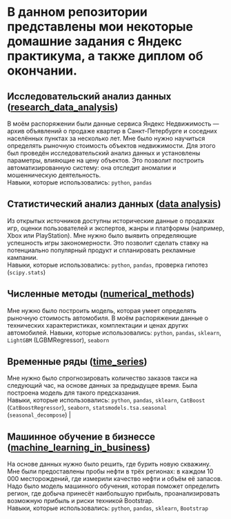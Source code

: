 # В данном репозитории представлены мои некоторые домашние задания с Яндекс практикума, а также диплом об окончании.


## Исследовательский анализ данных ([research_data_analysis](https://github.com/a-vyzhlov/Yandex_practicum/tree/main/research_data_analysis))
В моём распоряжении были данные сервиса Яндекс Недвижимость — архив объявлений о продаже квартир в Санкт-Петербурге и соседних населённых пунктах за несколько лет. Мне было нужно научиться определять рыночную стоимость объектов недвижимости. Для этого был проведён исследовательский анализ данных и установлены параметры, влияющие на цену объектов. Это позволит построить автоматизированную систему: она отследит аномалии и мошенническую деятельность.\
Навыки, которые использовались: `python`, `pandas`
## Статистический анализ данных ([data analysis](https://github.com/a-vyzhlov/Yandex_practicum/tree/main/data%20analysis))
Из открытых источников доступны исторические данные о продажах игр, оценки пользователей и экспертов, жанры и платформы (например, Xbox или PlayStation). Мне нужно было выявить определяющие успешность игры закономерности. Это позволит сделать ставку на потенциально популярный продукт и спланировать рекламные кампании.\
Навыки, которые использовались: `python`, `pandas`, проверка гипотез (`scipy.stats`)
## Численные методы ([numerical_methods](https://github.com/a-vyzhlov/Yandex_practicum/tree/main/numerical%20methods))
Мне нужно было построить модель, которая умеет определять рыночную стоимость автомобиля. В моём распоряжении данные о технических характеристиках, комплектации и ценах других автомобилей.
Навыки, которые использовались: `python`, `pandas`, `sklearn`, `LightGBM` (LGBMRegressor), `seaborn`
## Временные ряды ([time_series](https://github.com/a-vyzhlov/Yandex_practicum/tree/main/time%20series))
Мне нужно было спрогнозировать количество заказов такси на следующий час, на основе данных за предыдущее время. Была построена модель для такого предсказания.\
Навыки, которые использовались: `python`, `pandas`, `sklearn`, `CatBoost` (`CatBoostRegressor`), `seaborn`, `statsmodels.tsa.seasonal` (`seasonal_decompose`)                                                       |
## Машинное обучение в бизнессе ([machine_learning_in_business](https://github.com/a-vyzhlov/Yandex_practicum/tree/main/machine%20learning%20in%20business))
На основе данных нужно было решить, где бурить новую скважину.\
Мне были предоставлены пробы нефти в трёх регионах: в каждом 10 000 месторождений, где измерили качество нефти и объём её запасов. Надо было модель машинного обучения, которая поможет определить регион, где добыча принесёт наибольшую прибыль, проанализировать возможную прибыль и риски техникой Bootstrap.\
Навыки, которые использовались: `python`, `pandas`, `sklearn`, `Bootstrap`
